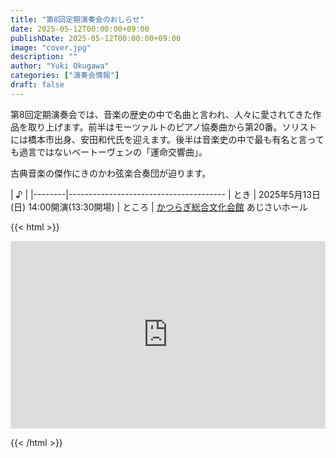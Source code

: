 ```yaml
---
title: "第8回定期演奏会のおしらせ"
date: 2025-05-12T00:00:00+09:00
publishDate: 2025-05-12T00:00:00+09:00
image: "cover.jpg"
description: ""
author: "Yuki Okugawa"
categories: ["演奏会情報"]
draft: false
---
```


第8回定期演奏会では、音楽の歴史の中で名曲と言われ、人々に愛されてきた作品を取り上げます。前半はモーツァルトのピアノ協奏曲から第20番。ソリストには橋本市出身、安田和代氏を迎えます。後半は音楽史の中で最も有名と言っても過言ではないベートーヴェンの「運命交響曲」。

古典音楽の傑作にきのかわ弦楽合奏団が迫ります。

| ♪     |
|--------|---------------------------------------
| とき   | 2025年5月13日(日) 14:00開演(13:30開場)
| ところ | [かつらぎ総合文化会館](https://www.town.katsuragi.wakayama.jp/050/120/020/) あじさいホール

{{< html >}}

<iframe src="https://www.google.com/maps/embed?pb=!1m18!1m12!1m3!1d3296.1842100559807!2d135.50272821522157!3d34.294849480540634!2m3!1f0!2f0!3f0!3m2!1i1024!2i768!4f13.1!3m3!1m2!1s0x60072c206a160e55%3A0x903ceb74cd0662bb!2z44GL44Gk44KJ44GO57eP5ZCI5paH5YyW5Lya6aSo44CM44GC44GY44GV44GE44Ob44O844Or44CN!5e0!3m2!1sja!2sjp!4v1683783114929!5m2!1sja!2sjp" style="border:0;width:100%;height:300px;" allowfullscreen="" loading="lazy" referrerpolicy="no-referrer-when-downgrade"></iframe>

{{< /html >}}

